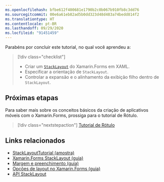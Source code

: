 ```yaml
---
ms.openlocfilehash: bfbe612f400681e1790b2c0b067b910fb8c3dd76
ms.sourcegitcommit: 00e6a61eb82ad5b0dd323d48d483a74bedd814f2
ms.translationtype: HT
ms.contentlocale: pt-BR
ms.lasthandoff: 09/29/2020
ms.locfileid: "91451459"
---
```

Parabéns por concluir este tutorial, no qual você aprendeu a:

> [!div class="checklist"]
>
> - Criar um [`StackLayout`](xref:Xamarin.Forms.StackLayout) do Xamarin.Forms em XAML.
> - Especificar a orientação de `StackLayout`.
> - Controlar a expansão e o alinhamento da exibição filho dentro de `StackLayout`.

## <a name="next-steps"></a>Próximas etapas

Para saber mais sobre os conceitos básicos da criação de aplicativos móveis com o Xamarin.Forms, prossiga para o tutorial de Rótulo.

> [!div class="nextstepaction"]
> [Tutorial de Rótulo](~/get-started/tutorials/label/index.yml)

## <a name="related-links"></a>Links relacionados

- [StackLayoutTutorial (amostra)](/samples/xamarin/xamarin-forms-samples/getstarted-tutorials-stacklayouttutorial/)
- [Xamarin.Forms StackLayout (guia)](~/xamarin-forms/user-interface/layouts/stacklayout.md)
- [Margem e preenchimento (guia)](~/xamarin-forms/user-interface/layouts/margin-and-padding.md)
- [Opções de layout no Xamarin.Forms (guia)](~/xamarin-forms/user-interface/layouts/layout-options.md)
- [API StackLayout](xref:Xamarin.Forms.StackLayout)